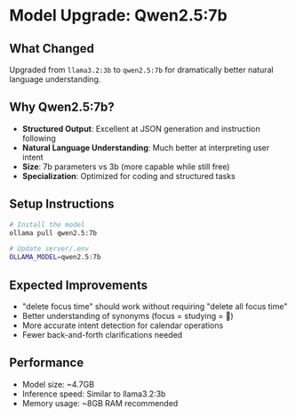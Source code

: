 # Model Upgrade: Qwen2.5:7b

## What Changed
Upgraded from `llama3.2:3b` to `qwen2.5:7b` for dramatically better natural language understanding.

## Why Qwen2.5:7b?
- **Structured Output**: Excellent at JSON generation and instruction following
- **Natural Language Understanding**: Much better at interpreting user intent
- **Size**: 7b parameters vs 3b (more capable while still free)
- **Specialization**: Optimized for coding and structured tasks

## Setup Instructions
```bash
# Install the model
ollama pull qwen2.5:7b

# Update server/.env
OLLAMA_MODEL=qwen2.5:7b
```

## Expected Improvements
- "delete focus time" should work without requiring "delete all focus time"
- Better understanding of synonyms (focus = studying = 🎯)
- More accurate intent detection for calendar operations
- Fewer back-and-forth clarifications needed

## Performance
- Model size: ~4.7GB
- Inference speed: Similar to llama3.2:3b
- Memory usage: ~8GB RAM recommended